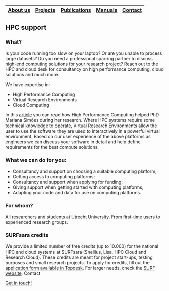 |[About us](../README.md#about-us)|[Projects](projects.md)|[Publications](publications.md)|[Manuals](manuals.md)|[Contact](../README.md#contact)|
|---|---|---|---|---|

## HPC support

### What?
Is your code running too slow on your laptop? Or are you unable to process large datasets? Do you need a professional sparring partner to discuss high-end computing solutions for your research project? Reach out to the HPC and cloud desk for consultancy on high performance computing, cloud solutions and much more.

We have expertise in:
- High Performance Computing
- Virtual Research Environments
- Cloud Computing

In this [article](https://www.uu.nl/en/background/how-using-high-performance-computing-can-reduce-computation-time-from-three-months-to-one-day) you can read how High Performance Computing helped PhD Mariana Simões during her research. Where HPC systems require some technical knowledge to operate, Virtual Research Environments allow the user to use the software they are used to interactively in a powerful virtual environment. Based on our user experience of the above platforms as engineers we can discuss your software in detail and help define requirements for the best compute solutions.

### What we can do for you:

- Consultancy and support on choosing a suitable computing platform;
- Getting access to computing platforms;
- Consultancy and support when applying for funding;
- Giving support when getting started with computing platforms;
- Adapting your code and data for use on computing platforms.

### For whom?

All researchers and students at Utrecht University. From first-time users to experienced research groups.

### SURFsara credits

We provide a limited number of free credits (up to 10.000) for the national HPC and cloud systems at SURFsara (Snellius, Lisa, HPC Cloud and Research Cloud). These credits are meant for project start-ups, testing purposes and small research projects. To apply for credits, fill out the [application form available in Topdesk](https://uu.topdesk.net/tas/public/ssp/content/detail/service?unid=7f9fbf0c71f04be28de587258eae8490). For larger needs, check the [SURF website](https://www.surf.nl/en/apply-for-access-to-compute-services).
Contact

[Get in touch!](../README.md#contact)
